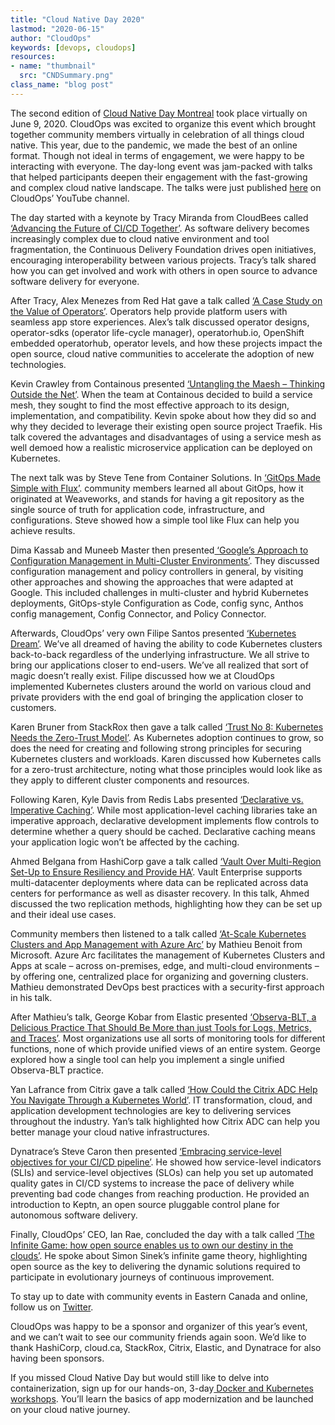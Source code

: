 ```yaml
---
title: "Cloud Native Day 2020"
lastmod: "2020-06-15"
author: "CloudOps"
keywords: [devops, cloudops]
resources:
- name: "thumbnail"
  src: "CNDSummary.png"
class_name: "blog post"
---
```


<p>The second edition of <a href="https://www.cloudnativeday.ca/">Cloud Native Day Montreal</a> took place virtually on June 9, 2020. CloudOps was excited to organize this event which brought together community members virtually in celebration of all things cloud native. This year, due to the pandemic, we made the best of an online format. Though not ideal in terms of engagement, we were happy to be interacting with everyone. The day-long event was jam-packed with talks that helped participants deepen their engagement with the fast-growing and complex cloud native landscape. The talks were just published <a href="https://www.youtube.com/playlist?list=PLCfLScXpEyAQ0k9pNr8SlGK42CSd-buYv" target="_blank" rel="noreferrer noopener" aria-label=" (opens in a new tab)">here</a> on CloudOps’ YouTube channel.</p>

<p>The day started with a keynote by Tracy Miranda from CloudBees called <a href="https://www.youtube.com/watch?v=3N9cWK_PvyE&amp;list=PLCfLScXpEyAQ0k9pNr8SlGK42CSd-buYv&amp;index=1" target="_blank" rel="noreferrer noopener" aria-label=" (opens in a new tab)">‘Advancing the Future of CI/CD Together’</a>. As software delivery becomes increasingly complex due to cloud native environment and tool fragmentation, the Continuous Delivery Foundation drives open initiatives, encouraging interoperability between various projects. Tracy’s talk shared how you can get involved and work with others in open source to advance software delivery for everyone.</p>

<p>After Tracy, Alex Menezes from Red Hat gave a talk called <a href="https://www.youtube.com/watch?v=iQ8UfBco9bg&amp;list=PLCfLScXpEyAQ0k9pNr8SlGK42CSd-buYv&amp;index=2" target="_blank" rel="noreferrer noopener" aria-label=" (opens in a new tab)">‘A Case Study on the Value of Operators’</a>. Operators help provide platform users with seamless app store experiences. Alex’s talk discussed operator designs, operator-sdks (operator life-cycle manager), operatorhub.io, OpenShift embedded operatorhub, operator levels, and how these projects impact the open source, cloud native communities to accelerate the adoption of new technologies.&nbsp;</p>

<p>Kevin Crawley from Containous presented <a href="https://www.youtube.com/watch?v=bGtVpNNYisE&amp;list=PLCfLScXpEyAQ0k9pNr8SlGK42CSd-buYv&amp;index=3" target="_blank" rel="noreferrer noopener" aria-label=" (opens in a new tab)">‘Untangling the Maesh – Thinking Outside the Net’</a>. When the team at Containous decided to build a service mesh, they sought to find the most effective approach to its design, implementation, and compatibility. Kevin spoke about how they did so and why they decided to leverage their existing open source project Traefik. His talk covered the advantages and disadvantages of using a service mesh as well demoed how a realistic microservice application can be deployed on Kubernetes.&nbsp;</p>

<p>The next talk was by Steve Tene from Container Solutions. In <a href="https://www.youtube.com/watch?v=ivclxx7gbbs&amp;list=PLCfLScXpEyAQ0k9pNr8SlGK42CSd-buYv&amp;index=4" target="_blank" rel="noreferrer noopener" aria-label=" (opens in a new tab)">‘GitOps Made Simple with Flux’</a>. community members learned all about GitOps, how it originated at Weaveworks, and stands for having a git repository as the single source of truth for application code, infrastructure, and configurations. Steve showed how a simple tool like Flux can help you achieve results.&nbsp;</p>

<p>Dima Kassab and Muneeb Master then presented<a href="https://www.youtube.com/watch?v=xhC5LZd5Nc4&amp;list=PLCfLScXpEyAQ0k9pNr8SlGK42CSd-buYv&amp;index=5" target="_blank" rel="noreferrer noopener" aria-label=" (opens in a new tab)"> ‘Google’s Approach to Configuration Management in Multi-Cluster Environments’</a>. They discussed configuration management and policy controllers in general, by visiting other approaches and showing the approaches that were adapted at Google. This included challenges in multi-cluster and hybrid Kubernetes deployments, GitOps-style Configuration as Code, config sync, Anthos config management, Config Connector, and Policy Connector.&nbsp;</p>

<p>Afterwards, CloudOps’ very own Filipe Santos presented <a href="https://www.youtube.com/watch?v=cAXf7e-y4zw&amp;list=PLCfLScXpEyAQ0k9pNr8SlGK42CSd-buYv&amp;index=11" target="_blank" rel="noreferrer noopener" aria-label=" (opens in a new tab)">‘Kubernetes Dream’</a>. We’ve all dreamed of having the ability to code Kubernetes clusters back-to-back regardless of the underlying infrastructure. We all strive to bring our applications closer to end-users. We’ve all realized that sort of magic doesn’t really exist. Filipe discussed how we at CloudOps implemented Kubernetes clusters around the world on various cloud and private providers with the end goal of bringing the application closer to customers.</p>

<p>Karen Bruner from StackRox then gave a talk called <a href="https://www.youtube.com/watch?v=rkbCBVXnVUQ&amp;list=PLCfLScXpEyAQ0k9pNr8SlGK42CSd-buYv&amp;index=8" target="_blank" rel="noreferrer noopener" aria-label=" (opens in a new tab)">‘Trust No 8: Kubernetes Needs the Zero-Trust Model’</a>. As Kubernetes adoption continues to grow, so does the need for creating and following strong principles for securing Kubernetes clusters and workloads. Karen discussed how Kubernetes calls for a zero-trust architecture, noting what those principles would look like as they apply to different cluster components and resources.&nbsp;</p>

<p>Following Karen, Kyle Davis from Redis Labs presented <a href="https://www.youtube.com/watch?v=MQoMdeSxMLA&amp;list=PLCfLScXpEyAQ0k9pNr8SlGK42CSd-buYv&amp;index=13" target="_blank" rel="noreferrer noopener" aria-label=" (opens in a new tab)">‘Declarative vs. Imperative Caching’</a>. While most application-level caching libraries take an imperative approach, declarative development implements flow controls to determine whether a query should be cached. Declarative caching means your application logic won’t be affected by the caching.</p>

<p>Ahmed Belgana from HashiCorp gave a talk called <a href="https://www.youtube.com/watch?v=-KO2qK5OT3U&amp;list=PLCfLScXpEyAQ0k9pNr8SlGK42CSd-buYv&amp;index=6" target="_blank" rel="noreferrer noopener" aria-label=" (opens in a new tab)">‘Vault Over Multi-Region Set-Up to Ensure Resiliency and Provide HA’</a>. Vault Enterprise supports multi-datacenter deployments where data can be replicated across data centers for performance as well as disaster recovery. In this talk, Ahmed discussed the two replication methods, highlighting how they can be set up and their ideal use cases.</p>

<p>Community members then listened to a talk called <a href="https://www.youtube.com/watch?v=HJ9uCj8MWyw&amp;list=PLCfLScXpEyAQ0k9pNr8SlGK42CSd-buYv&amp;index=12" target="_blank" rel="noreferrer noopener" aria-label=" (opens in a new tab)">‘At-Scale Kubernetes Clusters and App Management with Azure Arc’</a> by Mathieu Benoit from Microsoft. Azure Arc facilitates the management of Kubernetes Clusters and Apps at scale – across on-premises, edge, and multi-cloud environments – by offering one, centralized place for organizing and governing clusters. Mathieu demonstrated DevOps best practices with a security-first approach in his talk.</p>

<p>After Mathieu’s talk, George Kobar from Elastic presented <a rel="noreferrer noopener" aria-label=" (opens in a new tab)" href="https://www.youtube.com/watch?v=UlZEiQ5HXps&amp;list=PLCfLScXpEyAQ0k9pNr8SlGK42CSd-buYv&amp;index=9" target="_blank">‘Observa-BLT, a Delicious Practice That Should Be More than just Tools for Logs, Metrics, and Traces’</a>. Most organizations use all sorts of monitoring tools for different functions, none of which provide unified views of an entire system. George explored how a single tool can help you implement a single unified Observa-BLT practice.</p>

<p>Yan Lafrance from Citrix gave a talk called <a href="https://www.youtube.com/watch?v=yuPNmYenwCo&amp;list=PLCfLScXpEyAQ0k9pNr8SlGK42CSd-buYv&amp;index=7" target="_blank" rel="noreferrer noopener" aria-label=" (opens in a new tab)">‘How Could the Citrix ADC Help You Navigate Through a Kubernetes World’</a>. IT transformation, cloud, and application development technologies are key to delivering services throughout the industry. Yan’s talk highlighted how Citrix ADC can help you better manage your cloud native infrastructures.</p>

<p>Dynatrace’s Steve Caron then presented <a href="https://www.youtube.com/watch?v=9BW6sl5HoIA&amp;list=PLCfLScXpEyAQ0k9pNr8SlGK42CSd-buYv&amp;index=10" target="_blank" rel="noreferrer noopener" aria-label=" (opens in a new tab)">‘Embracing service-level objectives for your CI/CD pipeline’</a>. He showed how service-level indicators (SLIs) and service-level objectives (SLOs) can help you set up automated quality gates in CI/CD systems to increase the pace of delivery while preventing bad code changes from reaching production. He provided an introduction to Keptn, an open source pluggable control plane for autonomous software delivery.</p>

<p>Finally, CloudOps’ CEO, Ian Rae, concluded the day with a talk called <a href="https://www.youtube.com/watch?v=X2WOkt6N8eE&amp;list=PLCfLScXpEyAQ0k9pNr8SlGK42CSd-buYv&amp;index=14" target="_blank" rel="noreferrer noopener" aria-label=" (opens in a new tab)">‘The Infinite Game: how open source enables us to own our destiny in the clouds’</a>. He spoke about Simon Sinek’s infinite game theory, highlighting open source as the key to delivering the dynamic solutions required to participate in evolutionary journeys of continuous improvement.&nbsp;</p>

<p>To stay up to date with community events in Eastern Canada and online, follow us on <a href="https://twitter.com/CloudNativeCA" target="_blank" rel="noreferrer noopener" aria-label=" (opens in a new tab)">Twitter</a>.</p>

<p>CloudOps was happy to be a sponsor and organizer of this year’s event, and we can’t wait to see our community friends again soon. We’d like to thank HashiCorp, cloud.ca, StackRox, Citrix, Elastic, and Dynatrace for also having been sponsors.</p>

<p>If you missed Cloud Native Day but would still like to delve into containerization, sign up for our hands-on, 3-day<a href="https://www.cloudops.com/workshops/"> Docker and Kubernetes workshops</a>. You’ll learn the basics of app modernization and be launched on your cloud native journey.</p>